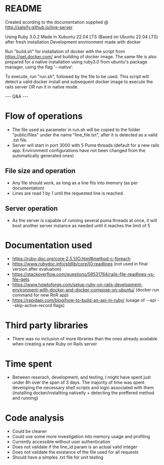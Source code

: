 # README

Created acording to the documentation supplied @ http://salsify.github.io/line-server

Using Ruby 3.0.2
Made in Xubuntu 22.04 LTS (Based on Ubuntu 22.04 LTS) after fresh installation
Development environment made with docker

Run "build.sh" for installation of docker with the script from https://get.docker.com/ and building of docker image.
The same file is also prepared for a native installation using ruby3.0 from ubuntu's package manager, using the flag '--native'.

To execute, run "run.sh", followed by the file to be used. This script will detect a valid docker install and subsequent docker image to execute the rails server OR run it in native mode.

--- Q&A ---

# Flow of operations
- The file used as parameter in run.sh will be copied to the folder "public/files" under the name "line_file.txt", after it is detected as a valid .txt file.
- Server will start in port 3000 with 5 Puma threads (default for a new rails app. Environment configurations have not been changed from the automatically generated ones)
## File size and operation
- Any file should work, as long as a line fits into memory (as per documentation)
- Lines are read 1 by 1 until the requested line is reached.
## Server operation
- As the server is capable of running several puma threads at once, it will boot another server instance as needed until it reaches the limit of 5

# Documentation used
- https://ruby-doc.org/core-2.5.1/IO.html#method-c-foreach
- https://www.rubydoc.info/stdlib/core/IO:readlines (not used in final version after evaluation)
- https://stackoverflow.com/questions/59531764/rails-file-readlines-vs-file-gets
- https://www.howtoforge.com/setup-ruby-on-rails-development-environment-with-docker-and-docker-compose-on-ubuntu/ (docker run command for new RoR app)
- https://rapidapi.com/blog/how-to-build-an-api-in-ruby/ (usage of --api --skip-active-record flags)

# Third party libraries
- There was no inclusion of more libraries than the ones already available when creating a new Ruby on Rails server

# Time spent
- Between reserach, development, and testing, I might have spent just under 8h over the span of 3 days. The majority of time was spent developing the necessary shell scripts and logic associated with them (installing docker/installting nativelly + detecting the preffered method and running)

# Code analysis
- Could be cleaner
- Could use some more investigation into memory usage and profiling
- Currently accessible without user authentication
- Does not validate if the line_id param is an actual valid integer
- Does not validate the existance of the file used for all requests
- Should have a simples .txt file for unit testing
